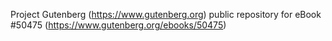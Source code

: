 Project Gutenberg (https://www.gutenberg.org) public repository for
eBook #50475 (https://www.gutenberg.org/ebooks/50475)
